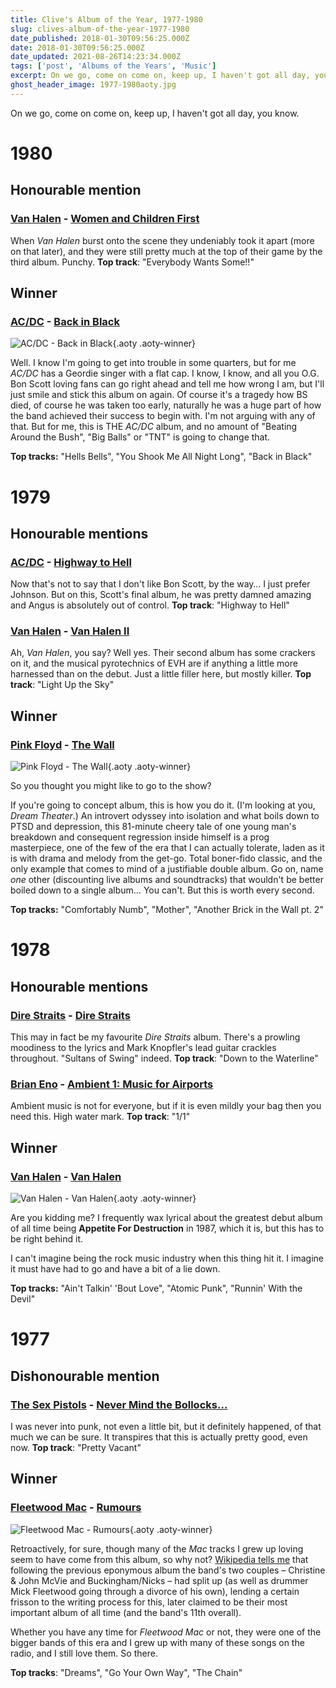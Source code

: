 ```yaml
---
title: Clive's Album of the Year, 1977-1980
slug: clives-album-of-the-year-1977-1980
date_published: 2018-01-30T09:56:25.000Z
date: 2018-01-30T09:56:25.000Z
date_updated: 2021-08-26T14:23:34.000Z
tags: ['post', 'Albums of the Years', 'Music']
excerpt: On we go, come on come on, keep up, I haven't got all day, you know.
ghost_header_image: 1977-1980aoty.jpg
---
```


On we go, come on come on, keep up, I haven't got all day, you know.

# 1980

## Honourable mention

### [Van Halen](http://www.van-halen.com/) - [Women and Children First](https://www.amazon.co.uk/Women-Children-First-Remastered-Halen/dp/B00UZTTHTG/)

When *Van Halen* burst onto the scene they undeniably took it apart (more on that later), and they were still pretty much at the top of their game by the third album. Punchy. **Top track**: "Everybody Wants Some!!"

## Winner

### [AC/DC](http://www.acdc.com/) - [Back in Black](https://www.amazon.co.uk/Back-Black-AC-DC/dp/B00O6YCV80/)

![AC/DC - Back in Black](/public/images/2018/01/bib-300.jpg){.aoty .aoty-winner}

Well. I know I'm going to get into trouble in some quarters, but for me *AC/DC* has a Geordie singer with a flat cap. I know, I know, and all you O.G. Bon Scott loving fans can go right ahead and tell me how wrong I am, but I'll just smile and stick this album on again. Of course it's a tragedy how BS died, of course he was taken too early, naturally he was a huge part of how the band achieved their success to begin with. I'm not arguing with any of that. But for me, this is THE *AC/DC* album, and no amount of "Beating Around the Bush", "Big Balls" or "TNT" is going to change that.

**Top tracks:** "Hells Bells", "You Shook Me All Night Long", "Back in Black"

# 1979

## Honourable mentions

### [AC/DC](http://www.acdc.com/) - [Highway to Hell](https://www.amazon.co.uk/Highway-Hell-AC-DC/dp/B00O71X5YG/)

Now that's not to say that I don't like Bon Scott, by the way… I just prefer Johnson. But on this, Scott's final album, he was pretty damned amazing and Angus is absolutely out of control. **Top track**: "Highway to Hell"

### [Van Halen](http://www.van-halen.com/) - [Van Halen II](https://www.amazon.co.uk/Van-Halen-II/dp/B00UZTWEVO/)

Ah, *Van Halen*, you say? Well yes. Their second album has some crackers on it, and the musical pyrotechnics of EVH are if anything a little more harnessed than on the debut. Just a little filler here, but mostly killer. **Top track**: "Light Up the Sky"

## Winner

### [Pink Floyd](http://www.pinkfloyd.com/) - [The Wall](https://www.amazon.co.uk/Wall-2011-Remastered-Version/dp/B005NNYL54/)

![Pink Floyd - The Wall](/public/images/2018/01/wall-300.jpg){.aoty .aoty-winner}

So you thought you might like to go to the show?

If you're going to concept album, this is how you do it. (I'm looking at you, *Dream Theater*.) An introvert odyssey into isolation and what boils down to PTSD and depression, this 81-minute cheery tale of one young man's breakdown and consequent regression inside himself is a prog masterpiece, one of the few of the era that I can actually tolerate, laden as it is with drama and melody from the get-go. Total boner-fido classic, and the only example that comes to mind of a justifiable double album. Go on, name *one* other (discounting live albums and soundtracks) that wouldn't be better boiled down to a single album… You can't. But this is worth every second.

**Top tracks:** "Comfortably Numb", "Mother", "Another Brick in the Wall pt. 2"

# 1978

## Honourable mentions

### [Dire Straits](https://en.wikipedia.org/wiki/Dire_Straits) - [Dire Straits](https://www.amazon.co.uk/Dire-Straits-Remastered/dp/B001KVLPMK/)

This may in fact be my favourite *Dire Straits* album. There's a prowling moodiness to the lyrics and Mark Knopfler's lead guitar crackles throughout. "Sultans of Swing" indeed. **Top track**: "Down to the Waterline"

### [Brian Eno](http://www.brian-eno.net/) - [Ambient 1: Music for Airports](https://www.amazon.co.uk/Ambient-Music-Airports-Brian-Eno/dp/B001I3DUQO/)

Ambient music is not for everyone, but if it is even mildly your bag then you need this. High water mark. **Top track**: "1/1"

## Winner

### [Van Halen](http://www.van-halen.com/) - [Van Halen](https://www.amazon.co.uk/Van-Halen/dp/B00UZTL04Q/)

![Van Halen - Van Halen](/public/images/2018/01/Van_Halen_300.jpg){.aoty .aoty-winner}

Are you kidding me? I frequently wax lyrical about the greatest debut album of all time being **Appetite For Destruction** in 1987, which it is, but this has to be right behind it.

I can't imagine being the rock music industry when this thing hit it. I imagine it must have had to go and have a bit of a lie down.

**Top tracks:** "Ain't Talkin' 'Bout Love", "Atomic Punk", "Runnin' With the Devil"

# 1977

## Dishonourable mention

### [The Sex Pistols](https://en.wikipedia.org/wiki/Sex_Pistols) - [Never Mind the Bollocks…](https://www.amazon.co.uk/Never-Mind-Bollocks-Heres-Pistols/dp/B00860FD9O/)

I was never into punk, not even a little bit, but it definitely happened, of that much we can be sure. It transpires that this is actually pretty good, even now. **Top track**: "Pretty Vacant"

## Winner

### [Fleetwood Mac](https://www.fleetwoodmac.com/) - [Rumours](https://www.amazon.co.uk/Rumours-Fleetwood-Mac/dp/B00AI3UW2K/)

![Fleetwood Mac - Rumours](/public/images/2018/01/rsz_rumours.jpg){.aoty .aoty-winner}

Retroactively, for sure, though many of the *Mac* tracks I grew up loving seem to have come from this album, so why not? [Wikipedia tells me](https://en.wikipedia.org/wiki/Rumours_(album)) that following the previous eponymous album the band's two couples – Christine & John McVie and Buckingham/Nicks – had split up (as well as drummer Mick Fleetwood going through a divorce of his own), lending a certain frisson to the writing process for this, later claimed to be their most important album of all time (and the band's 11th overall).

Whether you have any time for *Fleetwood Mac* or not, they were one of the bigger bands of this era and I grew up with many of these songs on the radio, and I still love them. So there.

**Top tracks**: "Dreams", "Go Your Own Way", "The Chain"
